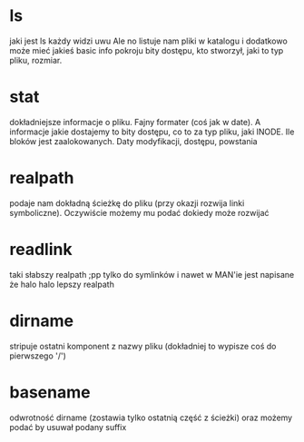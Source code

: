 # ls
jaki jest ls każdy widzi uwu
Ale no listuje nam pliki w katalogu i dodatkowo może mieć jakieś basic info pokroju bity dostępu, kto stworzył, jaki to typ pliku, rozmiar.
# stat
dokładniejsze informacje o pliku. Fajny formater (coś jak w date). A informacje jakie dostajemy to bity dostępu, co to za typ pliku, jaki INODE. Ile bloków jest zaalokowanych. Daty modyfikacji, dostępu, powstania
# realpath
podaje nam dokładną ścieżkę do pliku (przy okazji rozwija linki symboliczne). Oczywiście możemy mu podać dokiedy może rozwijać
# readlink 
taki słabszy realpath ;pp tylko do symlinków i nawet w MAN'ie jest napisane że halo halo lepszy realpath
# dirname
stripuje ostatni komponent z nazwy pliku
(dokładniej to wypisze coś do pierwszego '/')
# basename
odwrotność dirname (zostawia tylko ostatnią część z ścieżki) oraz możemy podać by usuwał podany suffix 
